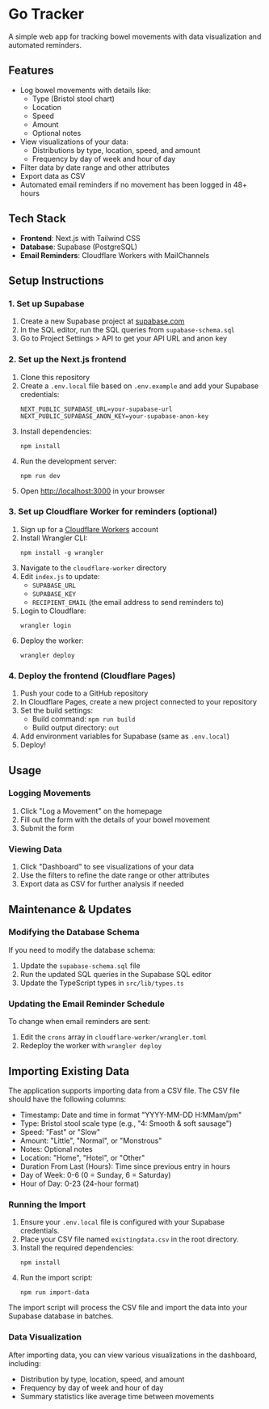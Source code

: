 # Go Tracker

A simple web app for tracking bowel movements with data visualization and automated reminders.

## Features

- Log bowel movements with details like:
  - Type (Bristol stool chart)
  - Location
  - Speed
  - Amount
  - Optional notes
- View visualizations of your data:
  - Distributions by type, location, speed, and amount
  - Frequency by day of week and hour of day
- Filter data by date range and other attributes
- Export data as CSV
- Automated email reminders if no movement has been logged in 48+ hours

## Tech Stack

- **Frontend**: Next.js with Tailwind CSS
- **Database**: Supabase (PostgreSQL)
- **Email Reminders**: Cloudflare Workers with MailChannels

## Setup Instructions

### 1. Set up Supabase

1. Create a new Supabase project at [supabase.com](https://supabase.com)
2. In the SQL editor, run the SQL queries from `supabase-schema.sql`
3. Go to Project Settings > API to get your API URL and anon key

### 2. Set up the Next.js frontend

1. Clone this repository
2. Create a `.env.local` file based on `.env.example` and add your Supabase credentials:
   ```
   NEXT_PUBLIC_SUPABASE_URL=your-supabase-url
   NEXT_PUBLIC_SUPABASE_ANON_KEY=your-supabase-anon-key
   ```
3. Install dependencies:
   ```
   npm install
   ```
4. Run the development server:
   ```
   npm run dev
   ```
5. Open [http://localhost:3000](http://localhost:3000) in your browser

### 3. Set up Cloudflare Worker for reminders (optional)

1. Sign up for a [Cloudflare Workers](https://workers.cloudflare.com/) account
2. Install Wrangler CLI:
   ```
   npm install -g wrangler
   ```
3. Navigate to the `cloudflare-worker` directory
4. Edit `index.js` to update:
   - `SUPABASE_URL`
   - `SUPABASE_KEY`
   - `RECIPIENT_EMAIL` (the email address to send reminders to)
5. Login to Cloudflare:
   ```
   wrangler login
   ```
6. Deploy the worker:
   ```
   wrangler deploy
   ```

### 4. Deploy the frontend (Cloudflare Pages)

1. Push your code to a GitHub repository
2. In Cloudflare Pages, create a new project connected to your repository
3. Set the build settings:
   - Build command: `npm run build`
   - Build output directory: `out`
4. Add environment variables for Supabase (same as `.env.local`)
5. Deploy!

## Usage

### Logging Movements

1. Click "Log a Movement" on the homepage
2. Fill out the form with the details of your bowel movement
3. Submit the form

### Viewing Data

1. Click "Dashboard" to see visualizations of your data
2. Use the filters to refine the date range or other attributes
3. Export data as CSV for further analysis if needed

## Maintenance & Updates

### Modifying the Database Schema

If you need to modify the database schema:
1. Update the `supabase-schema.sql` file
2. Run the updated SQL queries in the Supabase SQL editor
3. Update the TypeScript types in `src/lib/types.ts`

### Updating the Email Reminder Schedule

To change when email reminders are sent:
1. Edit the `crons` array in `cloudflare-worker/wrangler.toml`
2. Redeploy the worker with `wrangler deploy`

## Importing Existing Data

The application supports importing data from a CSV file. The CSV file should have the following columns:

- Timestamp: Date and time in format "YYYY-MM-DD H:MMam/pm"
- Type: Bristol stool scale type (e.g., "4: Smooth & soft sausage")
- Speed: "Fast" or "Slow"
- Amount: "Little", "Normal", or "Monstrous"
- Notes: Optional notes
- Location: "Home", "Hotel", or "Other"
- Duration From Last (Hours): Time since previous entry in hours
- Day of Week: 0-6 (0 = Sunday, 6 = Saturday)
- Hour of Day: 0-23 (24-hour format)

### Running the Import

1. Ensure your `.env.local` file is configured with your Supabase credentials.
2. Place your CSV file named `existingdata.csv` in the root directory.
3. Install the required dependencies:
   ```
   npm install
   ```
4. Run the import script:
   ```
   npm run import-data
   ```

The import script will process the CSV file and import the data into your Supabase database in batches.

### Data Visualization

After importing data, you can view various visualizations in the dashboard, including:
- Distribution by type, location, speed, and amount
- Frequency by day of week and hour of day
- Summary statistics like average time between movements
